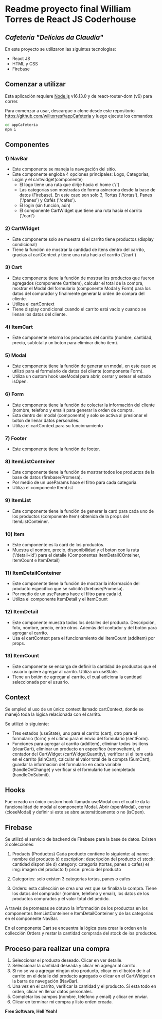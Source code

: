 # Readme proyecto final William Torres de React JS Coderhouse
## _Cafetería "Delícias da Claudia"_

En este proyecto se utilizaron las siguintes tecnologias:

- React JS 
- HTML y CSS
- Firebase

## Comenzar a utilizar

Esta aplicación requiere [Node.js](https://nodejs.org/) v16.13.0 y de react-router-dom (v6) para correr.

Para comenzar a usar, descargue o clone desde este repositorio https://github.com/willtorresf/appCafeteria y luego ejecute los comandos:

```sh
cd appCafeteria
npm i
```

## Componentes 

### 1) NavBar

- Este componente se maneja la navegación del sitio. 
- Este componente engloba 4 opciones principales: Logo, Categorías, Login y el cartwidget(componente)
    - El logo tiene una ruta que dirije hacia el home ('/')
    - Las categorías son mostradas de forma asíncrona desde la base de datos (Firebase). En este caso son solo 3, Tortas ('/tortas'), Panes ('/panes') y Cafés ('/cafes').
    - El login (sin función, aún)
    - El componente CartWidget que tiene una ruta hacia el carrito ('/cart')

### 2) CartWidget

- Este componente solo se muestra si el carrito tiene productos (display condicional)
- Tiene la función de mostrar la cantidad de itens dentro del carrito, gracias al cartContext y tiene una ruta hacia el carrito ('/cart') 

### 3) Cart

- Este componente tiene la función de mostrar los productos que fueron agregados (componente CartItem), calcular el total de la compra, mostrar el Modal del formulario (componente Modal y Form) para los datos del comprador y finalmente generar la orden de compra del cliente.
- Utiliza el cartContext
- Tiene display condicional cuando el carrito está vacio y cuando se llenan los datos del cliente.

### 4) ItemCart

- Este componente retorna los productos del carrito (nombre, cantidad, precio, subtotal y un boton para eliminar dicho item).

### 5) Modal

- Este componente tiene la función de generar un modal, en este caso se utilizó para el formulario de datos del cliente (componente Form).
- Utiliza un custom hook useModal para abrir, cerrar y setear el estado isOpen.

### 6) Form

- Este componente tiene la función de colectar la información del cliente (nombre, telefono y email) para generar la orden de compra.
- Esta dentro del modal (componente) y solo se activa al presionar el boton de llenar datos personales.
- Utiliza el cartContext para su funcionamiento

### 7) Footer

- Este componente tiene la función de footer.

### 8) ItemListConteiner

- Este componente tiene la función de mostrar todos los productos de la base de datos (firebase/Promesa).
- Por medio de un useParams hace el filtro para cada categoría.
- Utiliza el componente ItemList

### 9) ItemList

- Este componente tiene la función de generar la card para cada uno de los productos (componente Item) obtenida de la props del ItemListConteiner.

### 10) Item

- Este componente es la card de los productos.
- Muestra el nombre, precio, disponibilidad y el boton con la ruta ('/detail+id') para el detalle (Componentes ItemDetailCOnteiner, ItemCount e ItemDetail)

### 11) ItemDetailConteiner

- Este componente tiene la función de mostrar la información del producto específico que se solicitó (firebase/Promesa).
- Por medio de un useParams hace el filtro para cada id.
- Utiliza el componente ItemDetail y el ItemCount

### 12) ItemDetail

- Este componente muestra todos los detalles del producto. Descripción, foto, nombre, precio, entre otros. Además del contador y del botón para agregar al carrito.
- Usa el cartContext para el funcionamiento del ItemCount (addItem) por props.

### 13) ItemCount

- Este componente se encarga de definir la cantidad de productos que el usuario quiere agregar al carrito. Utiliza un useState.
- Tiene un botón de agregar al carrito, el cual adiciona la cantidad seleccionada por el usuario.

## Context

Se empleó el uso de un único context llamado cartContext, donde se manejó toda la lógica relacionada con el carrito. 

Se utilizó lo siguiente:
- Tres estados (useState), uno para el carrito (cart), otro para el formulario (form) y el último para el envio del formulario (sentForm).
- Funciones para agregar al carrito (addItem), eliminar todos los itens (clearCart), eliminar un producto en específico (removeItem), el contador del CartWidget (cartWidgetQuantity), verificar si el item está en el carrito (isInCart), calcular el valor total de la compra (SumCart), guardar la información del formulario en cada variable (handleOnChange) y verificar si el formulario fue completado (handleOnSubmit).

## Hooks

Fue creado un único custom hook llamado useModal con el cual le da la funcionalidad de modal al componente Modal. Abrir (openModal), cerrar (closeModal) y definir si este se abre automáticamente o no (isOpen).

## Firebase

Se utilizó el servicio de backend de Firebase para la base de datos. Existen 3 colecciones:

1) Products (Productos)
Cada producto contiene lo siguiente:
a) name: nombre del producto
b) description: descripción del producto
c) stock: cantidad disponible
d) category: categoría (tortas, panes o cafes)
e) img: imagen del producto
f) price: precio del producto

2) Categories: solo existen 3 categorias tortas, panes o cafes

3) Orders: esta collección se crea una vez que se finaliza la compra. Tiene los datos del comprador (nombre, telefono y email), los datos de los productos comprados y el valor total del pedido.

A través de promesas se obtuvo la información de los productos en los componentes ItemListConteiner e ItemDetailConteiner y de las categorias en el componente NavBar.

En el componente Cart se encuentra la lógica para crear la orden en la collección Orders y restar la cantidad comprada del stock de los productos.

## Proceso para realizar una compra

1) Seleccionar el producto deseado. Clicar en ver detalle.
2) Seleccionar la cantidad deseada y clicar en agregar al carrito.
3) Si no se va a agregar ningún otro producto, clicar en el botón de ir al carrito en el detalle del producto agregado o clicar en el CartWidget en la barra de navegación (NavBar).
4) Una vez en el carrito, verificar la cantidad y el producto. Si esta todo en orden, clicar en llenar datos personales.
5) Completar los campos (nombre, telefono y email) y clicar en enviar.
6) Clicar en terminar mi compra y listo orden creada.

**Free Software, Hell Yeah!**